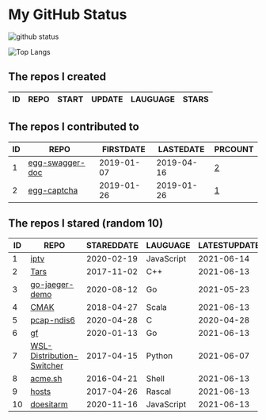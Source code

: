 # My GitHub Status

<img src="https://github-readme-stats-1.yihong0618.vercel.app/api?username=jc-lathander&show_icons=true&&&hide_title=true&count_private=true" alt="github status" />

![Top Langs](https://github-readme-stats-1.yihong0618.vercel.app/api/top-langs/?username=jc-lathander&layout=compact)

<!--START_SECTION:my_github-->
## The repos I created
| ID | REPO | START | UPDATE | LAUGUAGE | STARS |
|----|------|-------|--------|----------|-------|

## The repos I contributed to
| ID |                                REPO                                | FIRSTDATE  | LASTEDATE  |                                          PRCOUNT                                           |
|----|--------------------------------------------------------------------|------------|------------|--------------------------------------------------------------------------------------------|
|  1 | [egg-swagger-doc](https://github.com/Yanshijie-EL/egg-swagger-doc) | 2019-01-07 | 2019-04-16 | [2](https://github.com/Yanshijie-EL/egg-swagger-doc/pulls?q=is%3Apr+author%3Ajc-lathander) |
|  2 | [egg-captcha](https://github.com/Raoul1996/egg-captcha)            | 2019-01-26 | 2019-01-26 | [1](https://github.com/Raoul1996/egg-captcha/pulls?q=is%3Apr+author%3Ajc-lathander)        |

## The repos I stared (random 10)
| ID |                                        REPO                                        | STAREDDATE |  LAUGUAGE  | LATESTUPDATE |
|----|------------------------------------------------------------------------------------|------------|------------|--------------|
|  1 | [iptv](https://github.com/iptv-org/iptv)                                           | 2020-02-19 | JavaScript | 2021-06-14   |
|  2 | [Tars](https://github.com/TarsCloud/Tars)                                          | 2017-11-02 | C++        | 2021-06-13   |
|  3 | [go-jaeger-demo](https://github.com/xinliangnote/go-jaeger-demo)                   | 2020-08-12 | Go         | 2021-05-23   |
|  4 | [CMAK](https://github.com/yahoo/CMAK)                                              | 2018-04-27 | Scala      | 2021-06-13   |
|  5 | [pcap-ndis6](https://github.com/SageAxcess/pcap-ndis6)                             | 2020-04-28 | C          | 2020-04-28   |
|  6 | [gf](https://github.com/gogf/gf)                                                   | 2020-01-13 | Go         | 2021-06-13   |
|  7 | [WSL-Distribution-Switcher](https://github.com/RoliSoft/WSL-Distribution-Switcher) | 2017-04-15 | Python     | 2021-06-07   |
|  8 | [acme.sh](https://github.com/acmesh-official/acme.sh)                              | 2016-04-21 | Shell      | 2021-06-13   |
|  9 | [hosts](https://github.com/kelthuzadx/hosts)                                       | 2017-04-26 | Rascal     | 2021-06-13   |
| 10 | [doesitarm](https://github.com/ThatGuySam/doesitarm)                               | 2020-11-16 | JavaScript | 2021-06-13   |

<!--END_SECTION:my_github-->
